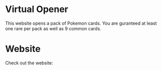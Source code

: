 # Virtual Opener
This website opens a pack of Pokemon cards. You are guranteed at least one rare per pack as well as 9 common cards.

# Website
Check out the website: 
